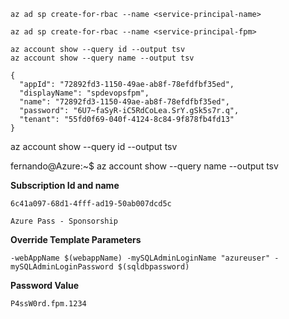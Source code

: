 ````
az ad sp create-for-rbac --name <service-principal-name>
````

````
az ad sp create-for-rbac --name <service-principal-fpm>
````

````
az account show --query id --output tsv
az account show --query name --output tsv
````



````
{
  "appId": "72892fd3-1150-49ae-ab8f-78efdfbf35ed",
  "displayName": "spdevopsfpm",
  "name": "72892fd3-1150-49ae-ab8f-78efdfbf35ed",
  "password": "6U7~faSyR-iC5RdCoLea.SrY.gSk5s7r.q",
  "tenant": "55fd0f69-040f-4124-8c84-9f878fb4fd13"
}
````

az account show --query id --output tsv

fernando@Azure:~$ az account show --query name --output tsv



**Subscription Id and name**

````
6c41a097-68d1-4fff-ad19-50ab007dcd5c

Azure Pass - Sponsorship
````

**Override Template Parameters**

````
-webAppName $(webappName) -mySQLAdminLoginName "azureuser" -mySQLAdminLoginPassword $(sqldbpassword)
````

**Password Value**

````
P4ssW0rd.fpm.1234
````

